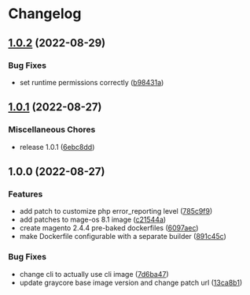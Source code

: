 # Changelog

## [1.0.2](https://github.com/damienwebdev/mageos-docker/compare/v1.0.1...v1.0.2) (2022-08-29)


### Bug Fixes

* set runtime permissions correctly ([b98431a](https://github.com/damienwebdev/mageos-docker/commit/b98431a3849fddac75c35174a4661800b7aa2249))

## [1.0.1](https://github.com/damienwebdev/mageos-docker/compare/v1.0.0...v1.0.1) (2022-08-27)


### Miscellaneous Chores

* release 1.0.1 ([6ebc8dd](https://github.com/damienwebdev/mageos-docker/commit/6ebc8ddd1ff87c3d5d98e7b9c4ef47dcbe007047))

## 1.0.0 (2022-08-27)


### Features

* add patch to customize php error_reporting level ([785c9f9](https://github.com/damienwebdev/mageos-docker/commit/785c9f97ff1835b84b260d6cd7c5142358146c37))
* add patches to mage-os 8.1 image ([c21544a](https://github.com/damienwebdev/mageos-docker/commit/c21544afb05cba5fd5f395be0fcde2de0412ed17))
* create magento 2.4.4 pre-baked dockerfiles ([6097aec](https://github.com/damienwebdev/mageos-docker/commit/6097aece028895712b9ad5c29563cca94f060954))
* make Dockerfile configurable with a separate builder ([891c45c](https://github.com/damienwebdev/mageos-docker/commit/891c45c9610a4ad12e24cdb2f01bb9bfa69e0cdb))


### Bug Fixes

* change cli to actually use cli image ([7d6ba47](https://github.com/damienwebdev/mageos-docker/commit/7d6ba47e74a6f66b62a5893ca13fcbb607c8152c))
* update graycore base image version and change patch url ([13ca8b1](https://github.com/damienwebdev/mageos-docker/commit/13ca8b1888826814ed5dad7b22f9e68dc34058a4))
